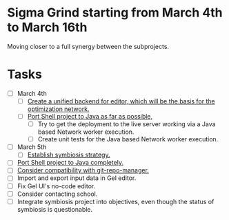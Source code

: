 # Sigma Grind starting from March 4th to March 16th
Moving closer to a full synergy between the subprojects.
# Tasks
* [ ] March 4th
    * [ ] [Create a unified backend for editor, which will be the basis for the optimization network.](../features/2024-11-13-t37-solve-sport-lesson-assignment.md)
    * [ ] [Port Shell project to Java as far as possible,](../compatibility-portability-and-adaptability/2025-02-25-t59-port-shell-project-to-java-and-the-network-worker.md)
        * [ ] Try to get the deployment to the live server working via a Java based Network worker execution.
        * [ ] Create unit tests for the Java based Network worker execution.
* [ ] March 5th
    * [ ] [Establish symbiosis strategy.](../cooperation-and-symbiosis/2025-03-01-establish-symbiosis-strategy.md)
* [ ] [Port Shell project to Java completely.](../compatibility-portability-and-adaptability/2025-02-25-t59-port-shell-project-to-java-and-the-network-worker.md)
* [ ] [Consider compatibility with git-repo-manager.](../cooperation-and-symbiosis/2022-10-25-consider-compatibility-with-git-repo-manager.md)
* [ ] Import and export input data in Gel editor.
* [ ] Fix Gel UI's no-code editor.
* [ ] Consider contacting school.
* [ ] Integrate symbiosis project into objectives, even though the status of symbiosis is questionable.